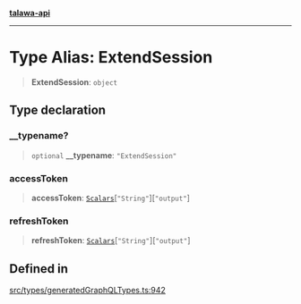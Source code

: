 [**talawa-api**](../../../README.md)

***

# Type Alias: ExtendSession

> **ExtendSession**: `object`

## Type declaration

### \_\_typename?

> `optional` **\_\_typename**: `"ExtendSession"`

### accessToken

> **accessToken**: [`Scalars`](Scalars.md)\[`"String"`\]\[`"output"`\]

### refreshToken

> **refreshToken**: [`Scalars`](Scalars.md)\[`"String"`\]\[`"output"`\]

## Defined in

[src/types/generatedGraphQLTypes.ts:942](https://github.com/Suyash878/talawa-api/blob/b5a9d8b4a1ea678a3d6f5b710b3721f91a3052fc/src/types/generatedGraphQLTypes.ts#L942)
